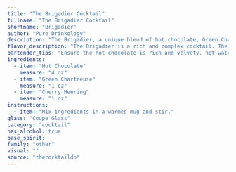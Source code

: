 ```yaml
---
title: "The Brigadier Cocktail"
fullname: "The Brigadier Cocktail"
shortname: "Brigadier"
author: "Pure Drinkology"
description: "The Brigadier, a unique blend of hot chocolate, Green Chartreuse, and Cherry Heering, defies easy categorization. It's likely a modern invention, drawing inspiration from the warm, comforting flavors of traditional hot chocolate and the herbal, bittersweet notes of Chartreuse. "
flavor_description: "The Brigadier is a rich and complex cocktail. The sweetness of hot chocolate is balanced by the herbal bitterness of Green Chartreuse and the cherry liqueur adds a fruity, slightly tart note. Expect a warm, comforting experience with a hint of spice and a lingering herbal finish. The combination is both familiar and surprising, making it a delicious and intriguing drink. "
bartender_tips: "Ensure the hot chocolate is rich and velvety, not watery.  Use a good quality dark chocolate for the best flavor.  Don't overdo the Chartreuse, just a dash for complexity.  Heering adds a cherry sweetness, so adjust accordingly based on the chocolate's sweetness.  Stir gently to avoid diluting the hot chocolate, and serve immediately.  Enjoy! "
ingredients:
  - item: "Hot Chocolate"
    measure: "4 oz"
  - item: "Green Chartreuse"
    measure: "1 oz"
  - item: "Cherry Heering"
    measure: "1 oz"
instructions:
  - item: "Mix ingredients in a warmed mug and stir."
glass: "Coupe Glass"
category: "cocktail"
has_alcohol: true
base_spirit:
family: "other"
visual: ""
source: "thecocktaildb"
---
```


